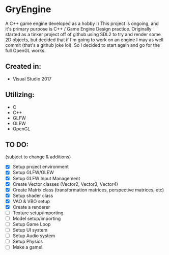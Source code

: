 # GryEngine

A C++ game engine developed as a hobby :)
This project is ongoing, and it's primary purpose is C++ / Game Engine Design practice.
Originally started as a tinker project off of github using SDL2 to try and render some 2D objects,
but decided that if I'm going to work on an engine I may as well commit (that's a github joke lol).
So I decided to start again and go for the full OpenGL works.

## Created in:
- Visual Studio 2017

## Utilizing:
- C
- C++
- GLFW
- GLEW
- OpenGL

## TO DO:
(subject to change & additions)
- [x] Setup project environment
- [x] Setup GLFW/GLEW
- [x] Setup GLFW Input Management
- [x] Create Vector classes (Vector2, Vector3, Vector4)
- [x] Create Matrix class (transformation matrices, perspective matrices, etc)
- [x] Setup shader class
- [x] VAO & VBO setup
- [x] Create a renderer
- [ ] Texture setup/importing
- [ ] Model setup/importing
- [ ] Setup Game Loop
- [ ] Setup UI system
- [ ] Setup Audio system
- [ ] Setup Physics
- [ ] Make a game!
